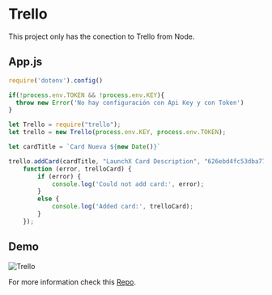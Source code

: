 # Trello

This project only has the conection to Trello from Node.

## App.js
```javascript
require('dotenv').config()

if(!process.env.TOKEN && !process.env.KEY){
  throw new Error('No hay configuración con Api Key y con Token')
}

let Trello = require("trello");
let trello = new Trello(process.env.KEY, process.env.TOKEN);

let cardTitle = `Card Nueva ${new Date()}`

trello.addCard(cardTitle, "LaunchX Card Description", "626ebd4fc53dba77cf28c124",
	function (error, trelloCard) {
		if (error) {
			console.log('Could not add card:', error);
		}
		else {
			console.log('Added card:', trelloCard);
		}
	});
```

##   Demo
![Trello](https://user-images.githubusercontent.com/63875704/166159508-30844a1c-c591-4697-9158-0247c0886bb9.gif)



For more information check this [Repo](https://github.com/norberteder/trello).
